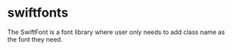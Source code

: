 # swiftfonts
The SwiftFont is a font library where user only needs to add class name as the font they need.
